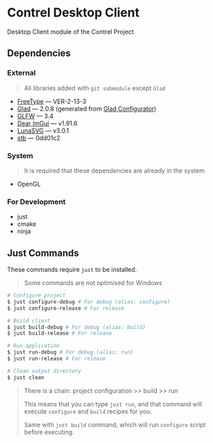 # Contrel Desktop Client

Desktop Client module of the Contrel Project

## Dependencies

### External

> All libraries added with `git submodule` except `Glad`

[FreeType]: https://github.com/freetype/freetype

[Glad]: https://github.com/Dav1dde/glad

[Glad Configurator]: https://gen.glad.sh/

[GLFW]: https://github.com/glfw/glfw

[Dear ImGui]: https://github.com/ocornut/imgui

[LunaSVG]: https://github.com/sammycage/lunasvg

[stb]: https://github.com/nothings/stb

- [FreeType] — VER-2-13-3
- [Glad] — 2.0.8 (generated from [Glad Configurator])
- [GLFW] — 3.4
- [Dear ImGui] — v1.91.6
- [LunaSVG] — v3.0.1
- [stb] — 0dd01c2

### System

> It is required that these dependencies are already in the system

- OpenGL

### For Development

- just
- cmake
- ninja

## Just Commands

These commands require `just` to be installed.

> Some commands are not optimised for Windows

```bash
# Configure project
$ just configure-debug # For debug (alias: configure)
$ just configure-release # For release

# Build client
$ just build-debug # For debug (alias: build)
$ just build-release # For release

# Run application
$ just run-debug # For debug (alias: run)
$ just run-release # For release

# Clean output directory
$ just clean
```

> There is a chain: project configuration >> build >> run
>
> This means that you can type `just run`,
> and that command will execute `configure` and `build` recipes for you.
>
> Same with `just build` command,
> which will run `configure` script before executing.
